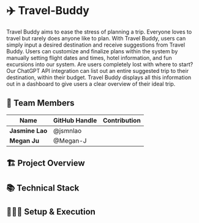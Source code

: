 # ✈️ Travel-Buddy
Travel Buddy aims to ease the stress of planning a trip. Everyone loves to travel but rarely does anyone like to plan. With Travel Buddy, users can simply input a desired destination and receive suggestions from Travel Buddy. Users can customize and finalize plans within the system by manually setting flight dates and times, hotel information, and fun excursions into our system. Are users completely lost with where to start? Our ChatGPT API integration can list out an entire suggested trip to their destination, within their budget. Travel Buddy displays all this information out in a dashboard to give users a clear overview of their ideal trip. 

## 🙌 Team Members
| Name | GitHub Handle | Contribution |
| ----- | ----- | ----- |
| **Jasmine Lao** | @jsmnlao |  |
| **Megan Ju** | @Megan-J |   |

## 🏗️ Project Overview


## 📚 Technical Stack

## 👩🏽‍💻 Setup & Execution


